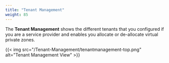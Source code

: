 ```yaml
---
title: "Tenant Management"
weight: 85
---
```


The <strong>Tenant Management</strong> shows the different tenants that you configured if you are a service provider and enables you allocate or de-allocate virtual private zones.

{{< img src="/Tenant-Management/tenantmanagement-top.png" alt="Tenant Management View" >}}